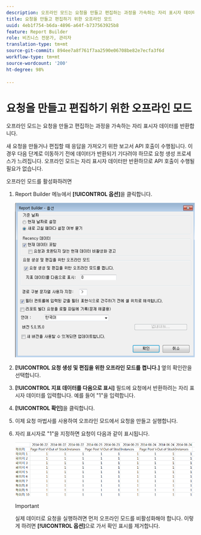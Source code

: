 ```yaml
---
description: 오프라인 모드는 요청을 만들고 편집하는 과정을 가속하는 자리 표시자 데이터를 반환합니다.
title: 요청을 만들고 편집하기 위한 오프라인 모드
uuid: 4eb1f754-b6da-4896-a64f-b737563925b8
feature: Report Builder
role: 비즈니스 전문가, 관리자
translation-type: tm+mt
source-git-commit: 894ee7a8f761f7aa2590e06708be82e7ecfa3f6d
workflow-type: tm+mt
source-wordcount: '200'
ht-degree: 98%

---
```



# 요청을 만들고 편집하기 위한 오프라인 모드

오프라인 모드는 요청을 만들고 편집하는 과정을 가속하는 자리 표시자 데이터를 반환합니다.

새 요청을 만들거나 편집할 때 응답을 가져오기 위한 보고서 API 호출이 수행됩니다. 이 경우 다음 단계로 이동하기 전에 데이터가 반환되기 기다려야 하므로 요청 생성 프로세스가 느려집니다. 오프라인 모드는 자리 표시자 데이터만 반환하므로 API 호출이 수행될 필요가 없습니다.

오프라인 모드를 활성화하려면

1. Report Builder 메뉴에서 **[!UICONTROL 옵션]**&#x200B;을 클릭합니다.

   ![](assets/offline_mode.png)

1. **[!UICONTROL 요청 생성 및 편집을 위한 오프라인 모드를 켭니다.]** 옆의 확인란을 선택합니다.
1. **[!UICONTROL 지표 데이터를 다음으로 표시]** 필드에 요청에서 반환하려는 자리 표시자 데이터를 입력합니다. 예를 들어 &quot;1&quot;을 입력합니다.
1. **[!UICONTROL 확인]**&#x200B;을 클릭합니다.
1. 이제 요청 마법사를 사용하여 오프라인 모드에서 요청을 만들고 실행합니다.
1. 자리 표시자로 &quot;1&quot;을 지정하면 요청이 다음과 같이 표시됩니다.

   ![](assets/offline_mode_example.png)

   >[!IMPORTANT]
   >
   >실제 데이터로 요청을 실행하려면 먼저 오프라인 모드를 비활성화해야 합니다. 이렇게 하려면 **[!UICONTROL 옵션]**&#x200B;으로 가서 확인 표시를 제거합니다.

